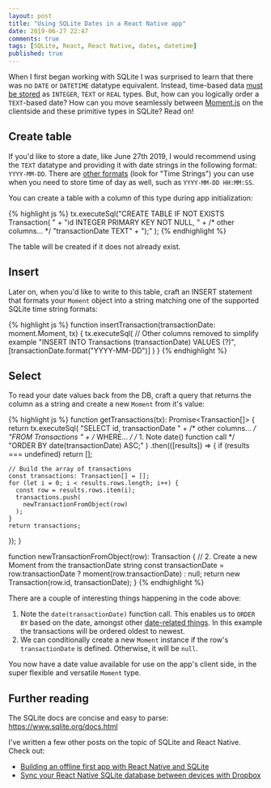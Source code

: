 ```yaml
---
layout: post
title: "Using SQLite Dates in a React Native app"
date: 2019-06-27 22:47
comments: true
tags: [SQLite, React, React Native, dates, datetime]
published: true
---
```

When I first began working with SQLite I was surprised to learn that there was no `DATE` or `DATETIME` datatype equivalent. Instead, time-based data [must be stored](https://www.sqlite.org/datatype3.html#date_and_time_datatype) as `INTEGER`, `TEXT` or `REAL` types. But, how can you logically order a `TEXT`-based date? How can you move seamlessly between [Moment.js](https://momentjs.com/) on the clientside and these primitive types in SQLite? Read on!

## Create table

If you'd like to store a date, like June 27th 2019, I would recommend using the `TEXT` datatype and providing it with date strings in the following format: `YYYY-MM-DD`. There are [other formats](https://www.sqlite.org/lang_datefunc.html) (look for "Time Strings") you can use when you need to store time of day as well, such as `YYYY-MM-DD HH:MM:SS`.

You can create a table with a column of this type during app initialization:

{% highlight js %}
tx.executeSql("CREATE TABLE IF NOT EXISTS Transaction( " +
  "id INTEGER PRIMARY KEY NOT NULL, " +
  /* other columns... */
  "transactionDate TEXT" +
  ");"
);
{% endhighlight %}

The table will be created if it does not already exist. 

## Insert

Later on, when you'd like to write to this table, craft an INSERT statement that formats your `Moment` object into a string matching one of the supported SQLite time string formats:

{% highlight js %}
function insertTransaction(transactionDate: moment.Moment, tx) {
  tx.executeSql(
    // Other columns removed to simplify example
    "INSERT INTO Transactions (transactionDate) VALUES (?)",
    [transactionDate.format("YYYY-MM-DD")]
  )
}
{% endhighlight %}

## Select

To read your date values back from the DB, craft a query that returns the column as a string and create a new `Moment` from it's value:

{% highlight js %}
function getTransactions(tx): Promise<Transaction[]> {
  return tx.executeSql(
    "SELECT id, transactionDate " +
    /* other columns... */
    "FROM Transactions " +
    /* WHERE... */
    /* 1. Note date() function call */
    "ORDER BY date(transactionDate) ASC;"
  )
  .then(([results]) => {
    if (results === undefined) return [];
    
    // Build the array of transactions
    const transactions: Transaction[] = [];
    for (let i = 0; i < results.rows.length; i++) {
      const row = results.rows.item(i);
      transactions.push(
        newTransactionFromObject(row)
      );
    }
    return transactions;
  });
}

function newTransactionFromObject(row): Transaction {
  // 2. Create a new Moment from the transactionDate string
  const transactionDate = row.transactionDate ? moment(row.transactionDate) : null;
  return new Transaction(row.id, transactionDate);
}
{% endhighlight %}

There are a couple of interesting things happening in the code above:

1. Note the `date(transactionDate)` function call. This enables us to `ORDER BY` based on the date, amongst other [date-related things](https://www.sqlite.org/lang_datefunc.html). In this example the transactions will be ordered oldest to newest.
2. We can conditionally create a new `Moment` instance if the row's `transactionDate` is defined. Otherwise, it will be `null`.

You now have a date value available for use on the app's client side, in the super flexible and versatile `Moment` type.

## Further reading

The SQLite docs are concise and easy to parse: https://www.sqlite.org/docs.html

I've written a few other posts on the topic of SQLite and React Native. Check out:

- [Building an offline first app with React Native and SQLite](/blog/2018/11/06/react-native-offline-first-db-with-sqlite/)
- [Sync your React Native SQLite database between devices with Dropbox](/blog/2018/12/05/sync-react-native-sqlite-db-with-dropbox/)


